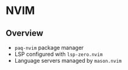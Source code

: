 # NVIM

## Overview

- `paq-nvim` package manager
- LSP configured with `lsp-zero.nvim`
- Language servers managed by `mason.nvim`
